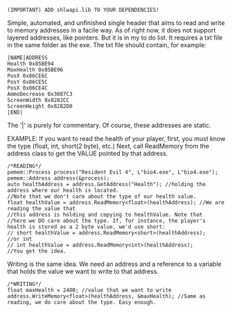 ```
(IMPORTANT) ADD shlwapi.lib TO YOUR DEPENDENCIES!
```
Simple, automated, and unfinished single header that aims to read and write to memory addresses in a facile way.
As of right now, it does not support layered addresses, like pointers. But it is in my to do list.
It requires a txt file in the same folder as the exe. The txt file should contain, for example:
```
|NAME|ADDRESS
Health 0x85BE94
MaxHealth 0x85BE96
PosX 0x86CE6C
PosY 0x86CE5C
PosX 0x86CE4C
AmmoDecrease 0x3087C3
ScreenWidth 0x8282CC
ScreenHeight 0x8282D0
|END|
```
The '|' is purely for commentary. Of course, these addresses are static.

EXAMPLE:
If you want to read the health of your player, first, you must know the type (float, int, short(2 byte), etc.)
Next, call ReadMemory from the address class to get the VALUE pointed by that address.
```
/*READING*/
pemem::Process process("Resident Evil 4", L"bio4.exe", L"bio4.exe");
pemem::Address address(&process);
auto healthAddress = address.GetAddress("Health"); //holding the address where our health is located.
//Note that we don't care about the type of our health value.
float healthValue = address.ReadMemory<float>(healthAddress); //We are reading the value that 
//this address is holding and copying to healthValue. Note that
//here we DO care about the type. If, for instance, the player's health is stored as a 2 byte value, we'd use short:
// short healthValue = address.ReadMemory<short>(healthAddress);
//or int
// int healthValue = address.ReadMemory<int>(healthAddress);
//You get the idea.
```

Writing is the same idea. We need an address and a reference to a variable that holds the value we want to write to that address.
```
/*WRITING*/
float maxHealth = 2400; //value that we want to write
address.WriteMemory<float>(healthAddress, &maxHealth); //Same as reading, we do care about the type. Easy enough.
```
